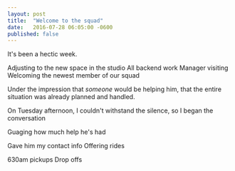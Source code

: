 ```yaml
---
layout: post
title:  "Welcome to the squad"
date:   2016-07-28 06:05:00 -0600
published: false
---
```


It's been a hectic week.

Adjusting to the new space in the studio
All backend work
Manager visiting
Welcoming the newest member of our squad

Under the impression that _someone_ would be helping him, that the entire situation was already planned and handled.

On Tuesday afternoon, I couldn't withstand the silence, so I began the conversation

Guaging how much help he's had

Gave him my contact info
Offering rides

630am pickups
Drop offs


